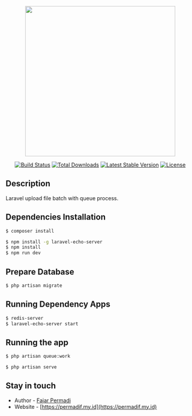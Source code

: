 <p align="center"><a href="https://laravel.com" target="_blank"><img src="https://raw.githubusercontent.com/laravel/art/master/logo-lockup/5%20SVG/2%20CMYK/1%20Full%20Color/laravel-logolockup-cmyk-red.svg" width="400"></a></p>

<p align="center">
<a href="https://travis-ci.org/laravel/framework"><img src="https://travis-ci.org/laravel/framework.svg" alt="Build Status"></a>
<a href="https://packagist.org/packages/laravel/framework"><img src="https://img.shields.io/packagist/dt/laravel/framework" alt="Total Downloads"></a>
<a href="https://packagist.org/packages/laravel/framework"><img src="https://img.shields.io/packagist/v/laravel/framework" alt="Latest Stable Version"></a>
<a href="https://packagist.org/packages/laravel/framework"><img src="https://img.shields.io/packagist/l/laravel/framework" alt="License"></a>
</p>

## Description

Laravel upload file batch with queue process.

## Dependencies Installation

```bash
$ composer install

$ npm install -g laravel-echo-server
$ npm install
$ npm run dev
```

## Prepare Database

```bash
$ php artisan migrate

```

## Running Dependency Apps 

```bash
$ redis-server
$ laravel-echo-server start

```
## Running the app

```bash
$ php artisan queue:work

$ php artisan serve
```

## Stay in touch

- Author - [Fajar Permadi](https://www.linkedin.com/in/fajar-permadi-78826117b)
- Website - [https://permadif.my.id](https://permadif.my.id)

